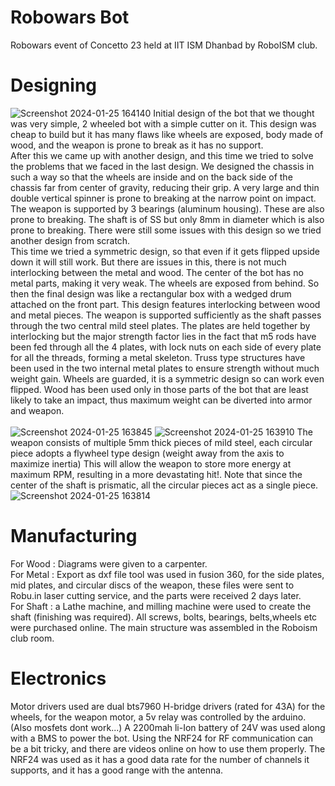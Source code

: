 # Robowars Bot
Robowars event of Concetto 23 held at IIT ISM Dhanbad by RoboISM club.<br>

# Designing
![Screenshot 2024-01-25 164140](https://github.com/ES7/Robotics/assets/95970293/b2bee2c6-daf2-4843-a25f-94d153a2b1fc)
Initial design of the bot that we thought was very simple, 2 wheeled bot with a simple cutter on it. This design was cheap to build but it has many flaws like wheels are exposed, body made of wood, and the weapon is prone to break as it has no support. <br>
After this we came up with another design, and this time we tried to solve the problems that we faced in the last design. We designed the chassis in such a way so that the wheels are inside and on the back side of the chassis far from center of gravity, reducing their grip. A very large and thin double vertical spinner is prone to breaking at the narrow point on impact. The weapon is supported by 3 bearings (aluminum housing). These are also prone to breaking. The shaft is of SS but only 8mm in diameter which is also prone to breaking. There were still some issues with this design so we tried another design from scratch. <br>
This time we tried a symmetric design, so that even if it gets flipped upside down it will still work. But there are issues in this, there is not much interlocking between the metal and wood. The center of the bot has no metal parts, making it very weak. The wheels are exposed from behind. So then the final design was like a rectangular box with a wedged drum attached on the front part. This design features interlocking between wood and metal pieces. The weapon is supported sufficiently as the shaft passes through the two central mild steel plates. The plates are held together by interlocking but the major strength factor lies in the fact that m5 rods have been fed through all the 4 plates, with lock nuts on each side of every plate for all the threads, forming a metal skeleton. Truss type structures have been used in the two internal metal plates to ensure strength without much weight gain. Wheels are guarded, it is a symmetric design  so can work even flipped. Wood has been used only in those parts of the bot that are least likely to take an impact, thus maximum weight can be diverted into armor and weapon.<br> 
<br>
![Screenshot 2024-01-25 163845](https://github.com/ES7/Robotics/assets/95970293/077e1cee-1e5f-4c33-bbc8-641638d512b9)
![Screenshot 2024-01-25 163910](https://github.com/ES7/Robotics/assets/95970293/3fc06dbe-78a2-47d1-80fb-13d0316e45c1)
The weapon consists of multiple 5mm thick pieces of mild steel, each circular piece adopts a flywheel type design  (weight away from the axis to maximize inertia) This will allow the weapon to store more energy at maximum RPM, resulting in a more devastating hit!. Note that since the center of the shaft is prismatic, all the circular pieces act as a single piece.<br>
![Screenshot 2024-01-25 163814](https://github.com/ES7/Robotics/assets/95970293/502f8aa2-553b-4606-9bd5-8447811b0103)

# Manufacturing
For Wood : Diagrams were given to a carpenter. <br>
For Metal : Export as dxf file tool was used in fusion 360, for the side plates, mid plates, and circular discs of the weapon, these files were sent to Robu.in laser cutting service, and the parts were received 2 days later. <br>
For Shaft : a Lathe machine, and milling machine were used to create the shaft (finishing was required). All screws, bolts, bearings, belts,wheels etc were purchased online. The main structure was assembled in the Roboism club room. <br>

# Electronics
Motor drivers used are dual bts7960 H-bridge drivers (rated for 43A) for the wheels, for the weapon motor, a 5v relay was controlled by the arduino.(Also mosfets dont work...) A 2200mah li-Ion battery of 24V was used along with a BMS to power the bot. Using the NRF24 for RF communication can be a bit tricky, and there are videos online on how to use them properly. The NRF24 was used as it has a good data rate for the number of channels it supports, and it has a good range with the antenna. 
